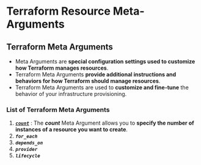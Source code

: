 # Terraform Resource Meta-Arguments

## Terraform Meta Arguments

- Meta Arguments are **special configuration settings used to customize how Terraform manages resources**.
- Terraform Meta Arguments **provide additional instructions and behaviors for how Terraform should manage resources**. 
- Terraform Meta Arguments are used to **customize and fine-tune** the behavior of your infrastructure provisioning.

### List of Terraform Meta Arguments

1. [***`count`***](./08-01-count/) : The ***count*** Meta Argument allows you to **specify the number of instances of a resource you want to create**.
2. ***`for_each`***
3. ***`depends_on`***
4. ***`provider`***
5. ***`lifecycle`***  
<!-- -->

